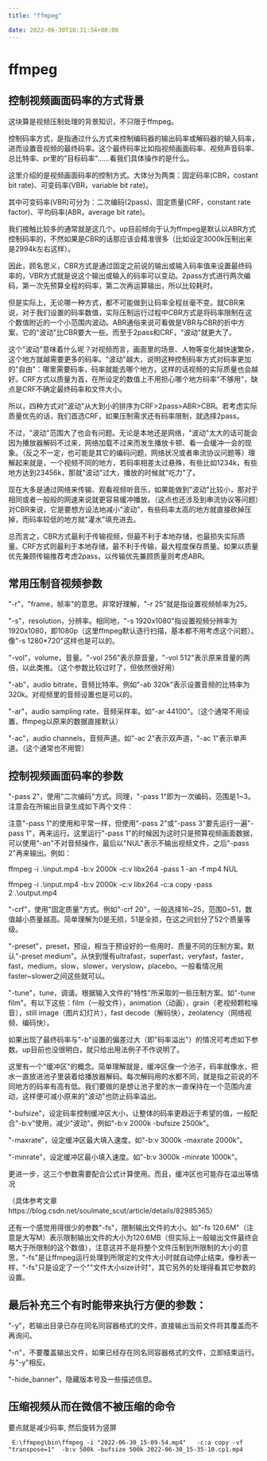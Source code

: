 ```yaml
---
title: "ffmpeg"

date: 2022-06-30T16:31:34+08:00
---
```

# ffmpeg

## 控制视频画面码率的方式背景

这块算是视频压制处理的背景知识，不只限于ffmpeg。

控制码率方式，是指通过什么方式来控制编码器的输出码率或解码器的输入码率，进而设置音视频的最终码率。这个最终码率比如指视频画面码率、视频声音码率、总比特率、pr里的"目标码率"……看我们具体操作的是什么。

这里介绍的是视频画面码率的控制方式。大体分为两类：固定码率(CBR，costant bit rate)、可变码率(VBR，variable bit rate)。

其中可变码率(VBR)可分为：二次编码(2pass)、固定质量(CRF，constant rate factor)、平均码率(ABR，average bit rate)。

我们接触比较多的通常就是这几个。up目前倾向于认为ffmpeg是默认以ABR方式控制码率的，不然如果是CBR的话那应该会精准很多（比如设定3000k压制出来是2994k左右这样）。

因此，顾名思义，CBR方式是通过固定之前说的输出或输入码率值来设置最终码率的，VBR方式就是说这个输出或输入的码率可以变动。2pass方式进行两次编码，第一次先预算全程的码率，第二次再运算输出，所以比较耗时。



但是实际上，无论哪一种方式，都不可能做到让码率全程丝毫不变。就CBR来说，对于我们设置的码率数值，实际压制运行过程中CBR方式是将码率限制在这个数值附近的一个小范围内波动。ABR通俗来说可看做是VBR与CBR的折中方案，它的"波动"比CBR要大一些。而至于2pass和CRF，"波动"就更大了。

这个"波动"意味着什么呢？对视频而言，画面里的场景、人物等变化越快速繁杂，这个地方就越需要更多的码率。"波动"越大，说明这种控制码率方式对码率更加的"自由"：哪里需要码率，码率就能去哪个地方。这样的话视频的实际质量也会越好。CRF方式以质量为首，在所设定的数值上不用担心哪个地方码率"不够用"，缺点是CRF不确定最终码率和文件大小。

所以，四种方式对"波动"从大到小的排序为CRF>2pass>ABR>CBR。若考虑实际质量优先的话，我们首选CRF，如果压制需求还有码率限制，就选择2pass。



不过，"波动"范围大了也会有问题。无论是本地还是网络，"波动"太大的话可能会因为播放器解码不过来，网络加载不过来而发生播放卡顿、看一会缓冲一会的现象。（反之不一定，也可能是其它的编码问题，网络状况或者串流协议问题等）理解起来就是，一个视频不同的地方，若码率相差太过悬殊，有些比如1234k，有些地方达到23456k，那就"波动"过大，播放的时候就"吃力"了。

现在大多是通过网络来传输、观看视频听音乐，如果能做到"波动"比较小，那对于相同或者一般般的网速来说就更容易缓冲播放。（这点也还涉及到串流协议等问题）对CBR来说，它是要想方设法地减小"波动"，有些码率太高的地方就直接砍掉压掉，而码率较低的地方就"灌水"填充进去。



总而言之，CBR方式最利于传输视频，但最不利于本地存储，也最损失实际质量。CRF方式则最利于本地存储，最不利于传输，最大程度保存质量。如果以质量优先兼顾传输推荐考虑2pass，以传输优先兼顾质量则考虑ABR。





## 常用压制音视频参数
"-r"，"frame，帧率"的意思。非常好理解，"-r 25"就是指设置视频帧率为25。

"-s"，resolution，分辨率。相同地，"-s 1920x1080"指设置视频分辨率为1920x1080，即1080p（这里ffmpeg默认逐行扫描，基本都不用考虑这个问题）。像"-s 1280*720"这样也是可以的。

"-vol"，volume，音量。"-vol 256"表示原音量，"-vol 512"表示原来音量的两倍，以此类推。（这个参数比较过时了，但依然很好用）

"-ab"，audio bitrate，音频比特率。例如"-ab 320k"表示设置音频的比特率为320k。对视频里的音频设置也是可以的。

"-ar"，audio sampling rate，音频采样率。如"-ar 44100"。（这个通常不用设置，ffmpeg以原来的数据直接默认）

"-ac"，audio channels，音频声道。如"-ac 2"表示双声道，"-ac 1"表示单声道。（这个通常也不用管）





## 控制视频画面码率的参数
"-pass 2"，使用"二次编码"方式。同理，"-pass 1"即为一次编码，范围是1~3。注意会在所输出目录生成如下两个文件：


注意"-pass 1"的使用和平常一样，但使用"-pass 2"或"-pass 3"要先运行一遍"-pass 1"，再来运行。这里运行"-pass 1"的时候因为这时只是预算视频画面数据，可以使用"-an"不对音频操作，最后以"NUL"表示不输出视频文件，之后"-pass 2"再来输出。例如：

ffmpeg -i .\input.mp4 -b:v 2000k -c:v libx264 -pass 1 -an -f mp4 NUL

ffmpeg -i .\input.mp4 -b:v 2000k -c:v libx264 -c:a copy -pass 2 .\output.mp4

"-crf"，使用"固定质量"方式。例如"-crf 20"，一般选择16~25，范围0~51，数值越小质量越高。简单理解为0是无损，51是全损，在这之间划分了52个质量等级。

"-preset"，preset，预设，相当于预设好的一些用时、质量不同的压制方案。默认"-preset medium"。从快到慢有ultrafast，superfast，veryfast，faster，fast，medium，slow，slower，veryslow，placebo。一般看情况用faster~slower之间这些就可以。

"-tune"，tune，调谐。根据输入文件的"特性"所采取的一些压制方案。如"-tune film"。有以下这些：film（一般文件），animation（动画），grain（老视频颗粒噪音），still image（图片幻灯片），fast decode（解码快），zeolatency（网络视频、编码快）。



如果出现了最终码率与"-b"设置的偏差过大（即"码率溢出"）的情况可考虑如下参数。up目前也没很明白，就只给出用法例子不作说明了。

这里有一个"缓冲区"的概念。简单理解就是，缓冲区像一个池子，码率就像水，把水一直放进池子里装着给播放器解码。每次解码用的水都不同，就是指之前说的不同地方的码率有高有低。我们要做的是想让池子里的水一直保持在一个范围内波动，这样便可减小原来的"波动"也防止码率溢出。

"-bufsize"，设定码率控制缓冲区大小，让整体的码率更趋近于希望的值，一般配合"-b:v"使用，减少"波动"。例如"-b:v 2000k -bufsize 2500k"。

"-maxrate"，设定缓冲区最大填入速度。如"-b:v 3000k -maxrate 2000k"。

"-minrate"，设定缓冲区最小填入速度。如"-b:v 3000k -minrate 1000k"。

更进一步，这三个参数需要配合公式计算使用。而且，缓冲区也可能存在溢出等情况

（具体参考文章https://blog.csdn.net/soulmate_scut/article/details/82985365）

还有一个感觉用得很少的参数"-fs"，限制输出文件的大小。如"-fs 120.6M"（注意是大写M）表示限制输出文件的大小为120.6MB（但实际上一般输出文件最终会略大于所限制的这个数值），注意这并不是将整个文件压制到所限制的大小的意思，"-fs"是让ffmpeg运行处理到所限定的文件大小时就自动停止结束。像秒表一样，"-fs"只是设定了一个""文件大小size计时"，其它另外的处理得看其它参数的设置。



## 最后补充三个有时能带来执行方便的参数：

"-y"，若输出目录已存在同名同容器格式的文件，直接输出当前文件将其覆盖而不再询问。

"-n"，不要覆盖输出文件，如果已经存在同名同容器格式的文件，立即结束运行。与"-y"相反。

"-hide_banner"，隐藏版本号及一些描述信息。

## 压缩视频从而在微信不被压缩的命令
要点就是减少码率, 然后旋转为竖屏
```
 E:\ffmpeg\bin\ffmpeg -i "2022-06-30_15-09-54.mp4"   -c:a copy -vf "transpose=1"  -b:v 500k -bufsize 500k 2022-06-30_15-35-10.cp1.mp4
```